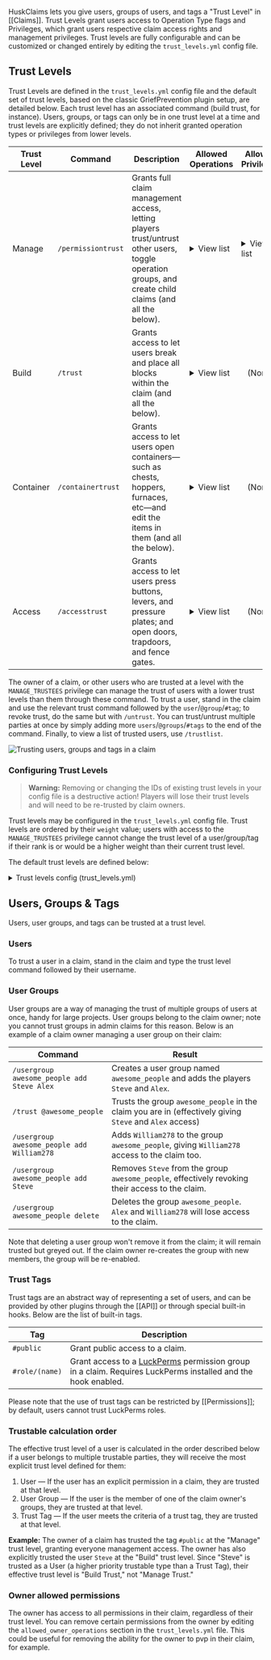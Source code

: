 HuskClaims lets you give users, groups of users, and tags a "Trust Level" in [[Claims]]. Trust Levels grant users access to Operation Type flags and Privileges, which grant users respective claim access rights and management privileges. Trust levels are fully configurable and can be customized or changed entirely by editing the `trust_levels.yml` config file.

## Trust Levels
Trust Levels are defined in the `trust_levels.yml` config file and the default set of trust levels, based on the classic GriefPrevention plugin setup, are detailed below. Each trust level has an associated command (build trust, for instance). Users, groups, or tags can only be in one trust level at a time and trust levels are explicitly defined; they do not inherit granted operation types or privileges from lower levels.

<table>
    <thead>
        <tr>
            <th>Trust Level</th>
            <th>Command</th>
            <th>Description</th>
            <th>Allowed Operations</th>
            <th>Allowed Privileges</th>
        </tr>
    </thead>
    <tbody>
        <tr>
            <td>Manage</td>
            <td><code>/permissiontrust</code></td>
            <td>Grants full claim management access, letting players trust/untrust other users, toggle operation groups, and create child claims (and all the below).</td>
            <td>
                <details>
                <summary>View list</summary>
                <ul>
                    <li style="opacity: 66%">BLOCK_INTERACT</li>
                    <li style="opacity: 66%">ENTITY_INTERACT</li>
                    <li style="opacity: 66%">REDSTONE_INTERACT</li>
                    <li style="opacity: 66%">BREAK_VEHICLE</li>
                    <li style="opacity: 66%">PLACE_VEHICLE</li>
                    <li style="opacity: 66%">ENDER_PEARL_TELEPORT</li>
                    <li style="opacity: 66%">START_RAID</li>
                    <li style="opacity: 66%">CONTAINER_OPEN</li>
                    <li style="opacity: 66%">BLOCK_BREAK</li>
                    <li style="opacity: 66%">BLOCK_PLACE</li>
                    <li style="opacity: 66%">FARM_BLOCK_BREAK</li>
                    <li style="opacity: 66%">FARM_BLOCK_PLACE</li>
                    <li style="opacity: 66%">FARM_BLOCK_INTERACT</li>
                    <li style="opacity: 66%">PLACE_HANGING_ENTITY</li>
                    <li style="opacity: 66%">BREAK_HANGING_ENTITY</li>
                    <li style="opacity: 66%">PLAYER_DAMAGE_PLAYER</li>
                    <li style="opacity: 66%">PLAYER_DAMAGE_PERSISTENT_ENTITY</li>
                    <li style="opacity: 66%">PLAYER_DAMAGE_MONSTER</li>
                    <li style="opacity: 66%">PLAYER_DAMAGE_ENTITY</li>
                    <li style="opacity: 66%">FILL_BUCKET</li>
                    <li style="opacity: 66%">EMPTY_BUCKET</li>
                    <li style="opacity: 66%">USE_SPAWN_EGG</li>
                </ul>
                </details>
            </td>
            <td>
                <details>
                <summary>View list</summary>
                <ul>
                    <li>MANAGE_TRUSTEES</li>
                    <li>MANAGE_CHILD_CLAIMS</li>
                    <li>MANAGE_OPERATION_GROUPS</li>
                    <li>MANAGE_BANS</li>
                    <li>MAKE_PRIVATE</li>
                </ul>
                </details>
            </td>
        </tr>
        <tr>
            <td>Build</td>
            <td><code>/trust</code></td>
            <td>Grants access to let users break and place all blocks within the claim (and all the below).</td>
            <td>
                <details>
                <summary>View list</summary>
                <ul>
                    <li style="opacity: 66%">BLOCK_INTERACT</li>
                    <li style="opacity: 66%">ENTITY_INTERACT</li>
                    <li style="opacity: 66%">REDSTONE_INTERACT</li>
                    <li style="opacity: 66%">BREAK_VEHICLE</li>
                    <li style="opacity: 66%">PLACE_VEHICLE</li>
                    <li style="opacity: 66%">ENDER_PEARL_TELEPORT</li>
                    <li style="opacity: 66%">START_RAID</li>
                    <li style="opacity: 66%">CONTAINER_OPEN</li>
                    <li>BLOCK_BREAK</li>
                    <li>BLOCK_PLACE</li>
                    <li>FARM_BLOCK_BREAK</li>
                    <li>FARM_BLOCK_PLACE</li>
                    <li>FARM_BLOCK_INTERACT</li>
                    <li>PLACE_HANGING_ENTITY</li>
                    <li>BREAK_HANGING_ENTITY</li>
                    <li>PLAYER_DAMAGE_PLAYER</li>
                    <li>PLAYER_DAMAGE_PERSISTENT_ENTITY</li>
                    <li>PLAYER_DAMAGE_MONSTER</li>
                    <li>PLAYER_DAMAGE_ENTITY</li>
                    <li>FILL_BUCKET</li>
                    <li>EMPTY_BUCKET</li>
                    <li>USE_SPAWN_EGG</li>
                </ul>
                </details>
            </td>
            <td style="text-align: center">
                (None)
            </td>
        </tr>
        <tr>
            <td>Container</td>
            <td><code>/containertrust</code></td>
            <td>Grants access to let users open containers&mdash;such as chests, hoppers, furnaces, etc&mdash;and edit the items in them (and all the below).</td>
            <td>
                <details>
                <summary>View list</summary>
                <ul>
                    <li style="opacity: 66%">BLOCK_INTERACT</li>
                    <li style="opacity: 66%">ENTITY_INTERACT</li>
                    <li style="opacity: 66%">REDSTONE_INTERACT</li>
                    <li style="opacity: 66%">BREAK_VEHICLE</li>
                    <li style="opacity: 66%">PLACE_VEHICLE</li>
                    <li style="opacity: 66%">ENDER_PEARL_TELEPORT</li>
                    <li style="opacity: 66%">START_RAID</li>
                    <li>CONTAINER_OPEN</li>
                </ul>
                </details>
            </td>
            <td style="text-align: center">
                (None)
            </td>
        </tr>
        <tr>
            <td>Access</td>
            <td><code>/accesstrust</code></td>
            <td>Grants access to let users press buttons, levers, and pressure plates; and open doors, trapdoors, and fence gates.</td>
            <td>
                <details>
                <summary>View list</summary>
                <ul>
                    <li>BLOCK_INTERACT</li>
                    <li>ENTITY_INTERACT</li>
                    <li>REDSTONE_INTERACT</li>
                    <li>BREAK_VEHICLE</li>
                    <li>PLACE_VEHICLE</li>
                    <li>ENDER_PEARL_TELEPORT</li>
                    <li>START_RAID</li>
                </ul>
                </details>
            </td>
            <td style="text-align: center">
                (None)
            </td>
        </tr>
    </tbody>
</table>

The owner of a claim, or other users who are trusted at a level with the `MANAGE_TRUSTEES` privilege can manage the trust of users with a lower trust levels than them through these command. To trust a user, stand in the claim and use the relevant trust command followed by the `user`/`@group`/`#tag`; to revoke trust, do the same but with `/untrust`. You can trust/untrust multiple parties at once by simply adding more `users`/`@groups`/`#tags` to the end of the command. Finally, to view a list of trusted users, use `/trustlist`.

![Trusting users, groups and tags in a claim](https://raw.githubusercontent.com/WiIIiam278/HuskClaims/master/images/trusting.gif)

### Configuring Trust Levels
> **Warning:** Removing or changing the IDs of existing trust levels in your config file is a destructive action! Players will lose their trust levels and will need to be re-trusted by claim owners.

Trust levels may be configured in the `trust_levels.yml` config file. Trust levels are ordered by their `weight` value; users with access to the `MANAGE_TRUSTEES` privilege cannot change the trust level of a user/group/tag if their rank is or would be a higher weight than their current trust level.

The default trust levels are defined below:

<details>
<summary>Trust levels config (trust_levels.yml)</summary>

```yaml
# ┏━━━━━━━━━━━━━━━━━━━━━━━━━━━━━━┓
# ┃   HuskClaims - Trust Levels  ┃
# ┃    Developed by William278   ┃
# ┣━━━━━━━━━━━━━━━━━━━━━━━━━━━━━━┛
# ┣╸ List of trust levels users & groups can be assigned to in claims
# ┣╸ Config Help: https://william278.net/docs/huskclaims/trust/
# ┗╸ Documentation: https://william278.net/docs/huskclaims/

trust_levels:
  - id: manage
    display_name: Manage
    description: Allows users to manage trustees & make child claims
    color: '#fc4e03'
    command_aliases:
      - permissiontrust
      - managetrust
    flags:
      - BLOCK_INTERACT
      - ENTITY_INTERACT
      - REDSTONE_INTERACT
      - PLACE_VEHICLE
      - BREAK_VEHICLE
      - ENDER_PEARL_TELEPORT
      - START_RAID
      - CONTAINER_OPEN
      - BLOCK_BREAK
      - BLOCK_PLACE
      - FARM_BLOCK_BREAK
      - FARM_BLOCK_PLACE
      - FARM_BLOCK_INTERACT
      - PLACE_HANGING_ENTITY
      - BREAK_HANGING_ENTITY
      - PLAYER_DAMAGE_PLAYER
      - PLAYER_DAMAGE_PERSISTENT_ENTITY
      - PLAYER_DAMAGE_MONSTER
      - PLAYER_DAMAGE_ENTITY
      - FILL_BUCKET
      - EMPTY_BUCKET
      - USE_SPAWN_EGG
    privileges:
      - MANAGE_TRUSTEES
      - MANAGE_CHILD_CLAIMS
      - MANAGE_OPERATION_GROUPS
      - MANAGE_BANS
      - MAKE_PRIVATE
    weight: 400
  - id: build
    display_name: Build
    description: Allows users to build in the claim
    color: '#fcd303'
    command_aliases:
      - trust
      - buildtrust
    flags:
      - BLOCK_INTERACT
      - ENTITY_INTERACT
      - REDSTONE_INTERACT
      - PLACE_VEHICLE
      - BREAK_VEHICLE
      - ENDER_PEARL_TELEPORT
      - START_RAID
      - CONTAINER_OPEN
      - BLOCK_BREAK
      - BLOCK_PLACE
      - FARM_BLOCK_BREAK
      - FARM_BLOCK_PLACE
      - FARM_BLOCK_INTERACT
      - PLACE_HANGING_ENTITY
      - BREAK_HANGING_ENTITY
      - PLAYER_DAMAGE_PLAYER
      - PLAYER_DAMAGE_PERSISTENT_ENTITY
      - PLAYER_DAMAGE_MONSTER
      - PLAYER_DAMAGE_ENTITY
      - FILL_BUCKET
      - EMPTY_BUCKET
      - USE_SPAWN_EGG
    privileges: []
    weight: 300
  - id: container
    display_name: Container
    description: Allows users to open chests & other containers
    color: '#5efc03'
    command_aliases:
      - containertrust
    flags:
      - BLOCK_INTERACT
      - ENTITY_INTERACT
      - REDSTONE_INTERACT
      - PLACE_VEHICLE
      - BREAK_VEHICLE
      - ENDER_PEARL_TELEPORT
      - START_RAID
      - CONTAINER_OPEN
    privileges: []
    weight: 200
  - id: access
    display_name: Access
    description: Allows users to use doors, buttons, levers, etc.
    color: '#36e4ff'
    command_aliases:
      - accesstrust
    flags:
      - BLOCK_INTERACT
      - ENTITY_INTERACT
      - REDSTONE_INTERACT
      - PLACE_VEHICLE
      - BREAK_VEHICLE
      - ENDER_PEARL_TELEPORT
      - START_RAID
    privileges: []
    weight: 100
# The operation types that the claim owner can perform in their own claim
allowed_owner_operations:
  - FARM_BLOCK_PLACE
  - USE_SPAWN_EGG
  - ENTITY_INTERACT
  - PLACE_HANGING_ENTITY
  - PLAYER_DAMAGE_PERSISTENT_ENTITY
  - FARM_BLOCK_INTERACT
  - PLAYER_DAMAGE_MONSTER
  - BREAK_VEHICLE
  - REDSTONE_INTERACT
  - BLOCK_BREAK
  - BLOCK_PLACE
  - PLAYER_DAMAGE_PLAYER
  - FARM_BLOCK_BREAK
  - START_RAID
  - ENDER_PEARL_TELEPORT
  - PLAYER_DAMAGE_ENTITY
  - FILL_BUCKET
  - BLOCK_INTERACT
  - CONTAINER_OPEN
  - BREAK_HANGING_ENTITY
  - EMPTY_BUCKET
  - PLACE_VEHICLE
```
</details>

## Users, Groups & Tags
Users, user groups, and tags can be trusted at a trust level.

### Users
To trust a user in a claim, stand in the claim and type the trust level command followed by their username.

### User Groups
User groups are a way of managing the trust of multiple groups of users at once, handy for large projects. User groups belong to the claim owner; note you cannot trust groups in admin claims for this reason. Below is an example of a claim owner managing a user group on their claim:

| Command                                    | Result                                                                                                   |
|--------------------------------------------|----------------------------------------------------------------------------------------------------------|
| `/usergroup awesome_people add Steve Alex` | Creates a user group named `awesome_people` and adds the players `Steve` and `Alex`.                     |
| `/trust @awesome_people`                   | Trusts the group `awesome_people` in the claim you are in (effectively giving `Steve` and `Alex` access) |
| `/usergroup awesome_people add William278` | Adds `William278` to the group `awesome_people`, giving `William278` access to the claim too.            |
| `/usergroup awesome_people add Steve`      | Removes `Steve` from the group `awesome_people`, effectively revoking their access to the claim.         |
| `/usergroup awesome_people delete`         | Deletes the group `awesome_people`. `Alex` and `William278` will lose access to the claim.               |

Note that deleting a user group won't remove it from the claim; it will remain trusted but greyed out. If the claim owner re-creates the group with new members, the group will be re-enabled.

### Trust Tags
Trust tags are an abstract way of representing a set of users, and can be provided by other plugins through the [[API]] or through special built-in hooks. Below are the list of built-in tags.

| Tag            | Description                                                                                                                           |
|----------------|---------------------------------------------------------------------------------------------------------------------------------------|
| `#public`      | Grant public access to a claim.                                                                                                       |
| `#role/(name)` | Grant access to a [LuckPerms](https://luckperms.net/) permission group in a claim. Requires LuckPerms installed and the hook enabled. |

Please note that the use of trust tags can be restricted by [[Permissions]]; by default, users cannot trust LuckPerms roles.

### Trustable calculation order
The effective trust level of a user is calculated in the order described below if a user belongs to multiple trustable parties, they will receive the most explicit trust level defined for them:

1. User &mdash; If the user has an explicit permission in a claim, they are trusted at that level.
2. User Group &mdash; If the user is the member of one of the claim owner's groups, they are trusted at that level.
3. Trust Tag &mdash; If the user meets the criteria of a trust tag, they are trusted at that level.

**Example:** The owner of a claim has trusted the tag `#public` at the "Manage" trust level, granting everyone management access. The owner has also explicitly trusted the user `Steve` at the "Build" trust level. Since "Steve" is trusted as a User (a higher priority trustable type than a Trust Tag), their effective trust level is "Build Trust," not "Manage Trust."

### Owner allowed permissions
The owner has access to all permissions in their claim, regardless of their trust level.
You can remove certain permissions from the owner by editing the `allowed_owner_operations` section in the `trust_levels.yml` file.
This could be useful for removing the ability for the owner to pvp in their claim, for example.